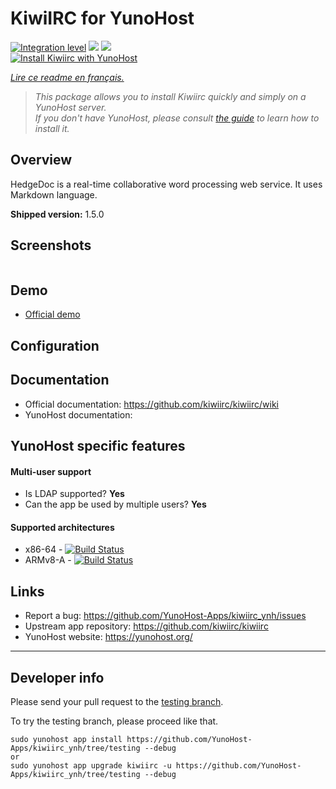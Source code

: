 # KiwiIRC for YunoHost

[![Integration level](https://dash.yunohost.org/integration/kiwiirc.svg)](https://dash.yunohost.org/appci/app/kiwiirc) ![](https://ci-apps.yunohost.org/ci/badges/kiwiirc.status.svg) ![](https://ci-apps.yunohost.org/ci/badges/kiwiirc.maintain.svg)  
[![Install Kiwiirc with YunoHost](https://install-app.yunohost.org/install-with-yunohost.svg)](https://install-app.yunohost.org/?app=kiwiirc)

*[Lire ce readme en français.](./README_fr.md)*

> *This package allows you to install Kiwiirc quickly and simply on a YunoHost server.  
If you don't have YunoHost, please consult [the guide](https://yunohost.org/#/install) to learn how to install it.*

## Overview
HedgeDoc is a real-time collaborative word processing web service. It uses Markdown language.

**Shipped version:** 1.5.0

## Screenshots

![]()

## Demo

* [Official demo]()

## Configuration


## Documentation

 * Official documentation: https://github.com/kiwiirc/kiwiirc/wiki
 * YunoHost documentation: 

## YunoHost specific features

#### Multi-user support

* Is LDAP supported? **Yes**
* Can the app be used by multiple users? **Yes**

#### Supported architectures

* x86-64 - [![Build Status](https://ci-apps.yunohost.org/ci/logs/kiwiirc%20%28Apps%29.svg)](https://ci-apps.yunohost.org/ci/apps/kiwiirc/)
* ARMv8-A - [![Build Status](https://ci-apps-arm.yunohost.org/ci/logs/kiwiirc%20%28Apps%29.svg)](https://ci-apps-arm.yunohost.org/ci/apps/kiwiirc/)

## Links

 * Report a bug: https://github.com/YunoHost-Apps/kiwiirc_ynh/issues
 * Upstream app repository: https://github.com/kiwiirc/kiwiirc
 * YunoHost website: https://yunohost.org/

---

## Developer info

Please send your pull request to the [testing branch](https://github.com/YunoHost-Apps/kiwiirc_ynh/tree/testing).

To try the testing branch, please proceed like that.
```
sudo yunohost app install https://github.com/YunoHost-Apps/kiwiirc_ynh/tree/testing --debug
or
sudo yunohost app upgrade kiwiirc -u https://github.com/YunoHost-Apps/kiwiirc_ynh/tree/testing --debug
```
